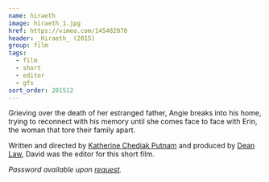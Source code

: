 ```yaml
---
name: hiraeth
image: hiraeth_1.jpg
href: https://vimeo.com/145482070
header: _Hiraeth_ (2015)
group: film
tags:
  - film
  - short
  - editor
  - gfs
sort_order: 201512
---
```


Grieving over the death of her estranged father, Angie breaks into his home, trying to reconnect with his memory until she comes face to face with Erin, the woman that tore their family apart.

Written and directed by [Katherine Chediak Putnam](http://www.imdb.com/name/nm6884173/) and produced by [Dean Law](http://www.imdb.com/name/nm4256221/), David was the editor for this short film.

_Password available upon [request](#email)._